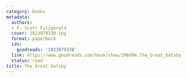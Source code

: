 ```yaml
---
category: books
metadata:
  authors:
  - F. Scott Fitzgerald
  cover: 1823979338.jpg
  format: paperback
  ids:
    goodreads: '1823979338'
  link: https://www.goodreads.com/book/show/396094.The_Great_Gatsby
  status: read
title: The Great Gatsby
---
```

